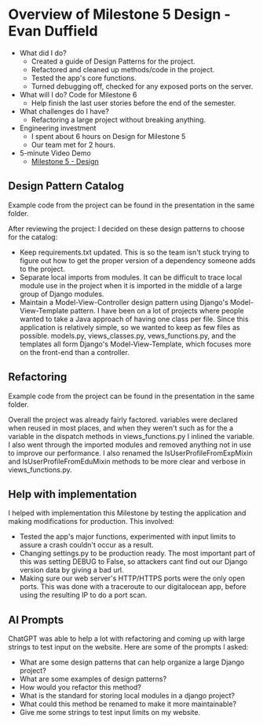 # Overview of Milestone 5 Design - Evan Duffield

* What did I do?
    * Created a guide of Design Patterns for the project.
    * Refactored and cleaned up methods/code in the project.
    * Tested the app's core functions.
    * Turned debugging off, checked for any exposed ports on the server.
* What will I do?  Code for Milestone 6
    * Help finish the last user stories before the end of the semester.
* What challenges do I have?
    * Refactoring a large project without breaking anything.
* Engineering investment
    * I spent about 6 hours on Design for Milestone 5
    * Our team met for 2 hours.
* 5-minute Video Demo
    * [Milestone 5 - Design](https://drive.google.com/file/d/1xyJCLoOpB4V0qoY7gf2wrUoA1YMvhWyY/view?usp=sharing)

## Design Pattern Catalog

Example code from the project can be found in the presentation in the same folder.

After reviewing the project: I decided on these design patterns to choose for the catalog:

* Keep requirements.txt updated. This is so the team isn't stuck trying to figure out how to get the proper version of a dependency someone adds to the project.
* Separate local imports from modules. It can be difficult to trace local module use in the project when it is imported in the middle of a large group of Django modules.
* Maintain a Model-View-Controller design pattern using Django's Model-View-Template pattern. I have been on a lot of projects where people wanted to take a Java approach of having one class per file. Since this application is relatively simple, so we wanted to keep as few files as possible. models.py, views_classes.py, vews_functions.py, and the templates all form Django's Model-View-Template, which focuses more on the front-end than a controller.


## Refactoring

Example code from the project can be found in the presentation in the same folder.

Overall the project was already fairly factored. variables were declared when reused in most places, and when they weren't such as for the a variable in the dispatch methods in views_functions.py I inlined the variable. I also went through the imported modules and removed anything not in use to improve our performance. I also renamed the IsUserProfileFromExpMixin and IsUserProfileFromEduMixin methods to be more clear and verbose in views_functions.py.

## Help with implementation

I helped with implementation this Milestone by testing the application and making modifications for production. This involved:

* Tested the app's major functions, experimented with input limits to assure a crash couldn't occur as a result.
* Changing settings.py to be production ready. The most important part of this was setting DEBUG to False, so attackers cant find out our Django version data by giving a bad url.
* Making sure our web server's HTTP/HTTPS ports were the only open ports. This was done with a traceroute to our digitalocean app, before using the resulting IP to do a port scan.

## AI Prompts

ChatGPT was able to help a lot with refactoring and coming up with large strings to test input on the website. Here are some of the prompts I asked:

* What are some design patterns that can help organize a large Django project?
* What are some examples of design patterns?
* How would you refactor this method?
* What is the standard for storing local modules in a django project?
* What could this method be renamed to make it more maintainable?
* Give me some strings to test input limits on my website.

